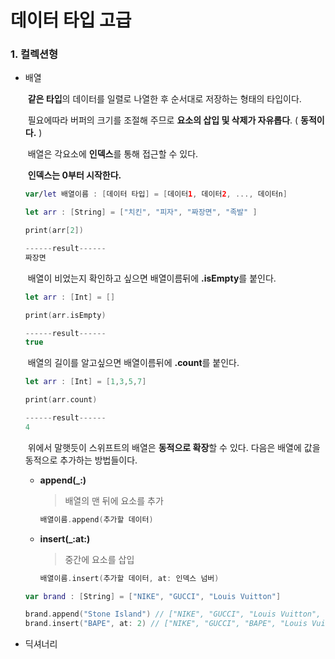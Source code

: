 # 데이터 타입 고급

### 1. 컬렉션형

* 배열

  ​	**같은 타입**의 데이터를 일렬로 나열한 후 순서대로 저장하는 형태의 타입이다.

  ​	필요에따라 버퍼의 크기를 조절해 주므로 **요소의 삽입 및 삭제가 자유롭다**. ( **동적이다.** )

  ​	배열은 각요소에 **인덱스**를 통해 접근할 수 있다. 

  ​	**인덱스는 0부터 시작한다.**

  ```swift
  var/let 배열이름 : [데이터 타입] = [데이터1, 데이터2, ..., 데이터n]
  ```

  ```swift
  let arr : [String] = ["치킨", "피자", "짜장면", "족발" ]
  
  print(arr[2])
  
  ------result------
  짜장면
  ```

  ​	배열이 비었는지 확인하고 싶으면 배열이름뒤에 **.isEmpty**를 붙인다.

  ```swift
  let arr : [Int] = []
  
  print(arr.isEmpty)
  
  ------result------
  true
  ```

  ​	배열의 길이를 알고싶으면 배열이름뒤에 **.count**를 붙인다.

  ```swift
  let arr : [Int] = [1,3,5,7]
  
  print(arr.count)
  
  ------result------
  4
  ```

  ​	위에서 말햇듯이 스위프트의 배열은 **동적으로 확장**할 수 있다. 다음은 배열에 값을 동적으로 추가하는 방법들이다.

  * **append(_:)**

    > 배열의 맨 뒤에 요소를 추가

    ```swift
    배열이름.append(추가할 데이터)
    ```

  * **insert(_:at:)**

    > 중간에 요소를 삽입

    ```swift
    배열이름.insert(추가할 데이터, at: 인덱스 넘버)
    ```

  ```swift
  var brand : [String] = ["NIKE", "GUCCI", "Louis Vuitton"]
  
  brand.append("Stone Island") // ["NIKE", "GUCCI", "Louis Vuitton", "Stone Island"]
  brand.insert("BAPE", at: 2) // ["NIKE", "GUCCI", "BAPE", "Louis Vuitton", "Stone Island"]
  ```

  

* 딕셔너리